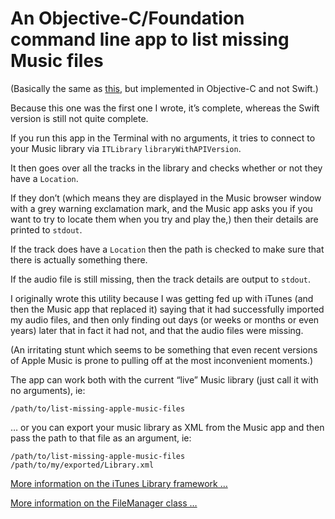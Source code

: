 # An Objective-C/Foundation command line app to list missing Music files

(Basically the same as [this](https://github.com/charlierobin/list-missing-apple-music-files-swift), but implemented in Objective-C and not Swift.)

Because this one was the first one I wrote, it’s complete, whereas the Swift version is still not quite complete.

If you run this app in the Terminal with no arguments, it tries to connect to your Music library via `ITLibrary` `libraryWithAPIVersion`.

It then goes over all the tracks in the library and checks whether or not they have a `Location`.

If they don’t (which means they are displayed in the Music browser window with a grey warning exclamation mark, and the Music app asks you if you want to try to locate them when you try and play the,) then their details are printed to `stdout`.

If the track does have a `Location` then the path is checked to make sure that there is actually something there.

If the audio file is still missing, then the track details are output to `stdout`.

I originally wrote this utility because I was getting fed up with iTunes (and then the Music app that replaced it) saying that it had successfully imported my audio files, and then only finding out days (or weeks or months or even years) later that in fact it had not, and that the audio files were missing.

(An irritating stunt which seems to be something that even recent versions of Apple Music is prone to pulling off at the most inconvenient moments.)

The app can work both with the current “live” Music library (just call it with no arguments), ie:

`/path/to/list-missing-apple-music-files`

… or you can export your music library as XML from the Music app and then pass the path to that file as an argument, ie:

`/path/to/list-missing-apple-music-files /path/to/my/exported/Library.xml`

[More information on the iTunes Library framework …](https://developer.apple.com/documentation/ituneslibrary)

[More information on the FileManager class …](https://developer.apple.com/documentation/foundation/filemanager)
